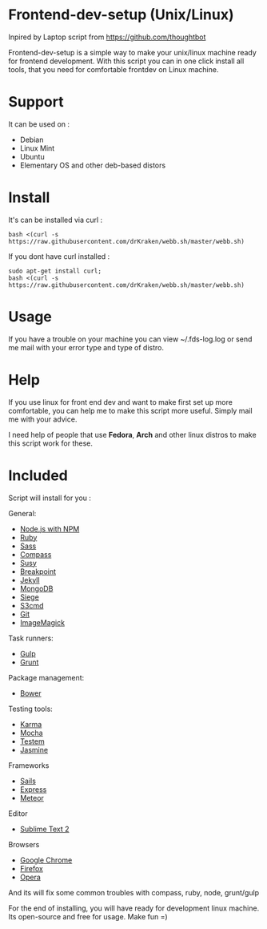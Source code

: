 # Frontend-dev-setup (Unix/Linux)

Inpired by Laptop script from <https://github.com/thoughtbot> 

Frontend-dev-setup is a simple way to make your unix/linux machine ready for frontend development.
With this script you can in one click install all tools, that you need for comfortable frontdev on Linux machine.

# Support

It can be used on : 

* Debian
* Linux Mint
* Ubuntu
* Elementary OS
  and other deb-based distors

# Install

It's can be installed via curl : 

    bash <(curl -s https://raw.githubusercontent.com/drKraken/webb.sh/master/webb.sh)

If you dont have curl installed : 

    sudo apt-get install curl;
    bash <(curl -s https://raw.githubusercontent.com/drKraken/webb.sh/master/webb.sh)

# Usage 

If you have a trouble on your machine you can view ~/.fds-log.log or send me mail with your error type and type of distro.

# Help

If you use linux for front end dev and want to make first set up more comfortable, you can help me to make this script more useful. Simply mail me with your advice.

I need help of people that use **Fedora**, **Arch** and other linux distros to make this script work for these.

# Included

Script will install for you : 

General:

* [Node.js with NPM](www.nodejs.org)
* [Ruby]()
* [Sass]()
* [Compass]()
* [Susy]()
* [Breakpoint]()
* [Jekyll]()
* [MongoDB]()
* [Siege]()
* [S3cmd]()
* [Git]()
* [ImageMagick]()

Task runners:

* [Gulp]()
* [Grunt]()

Package management:

* [Bower]()

Testing tools:

* [Karma]()
* [Mocha]()
* [Testem]()
* [Jasmine](https://github.com/jasmine/jasmine-npm)

Frameworks

* [Sails]()
* [Express]()
* [Meteor]()

Editor

* [Sublime Text 2]()

Browsers

* [Google Chrome]()
* [Firefox]()
* [Opera]()

And its will fix some common troubles with compass, ruby, node, grunt/gulp

For the end of installing, you will have ready for development linux machine.
Its open-source and free for usage. Make fun =)
